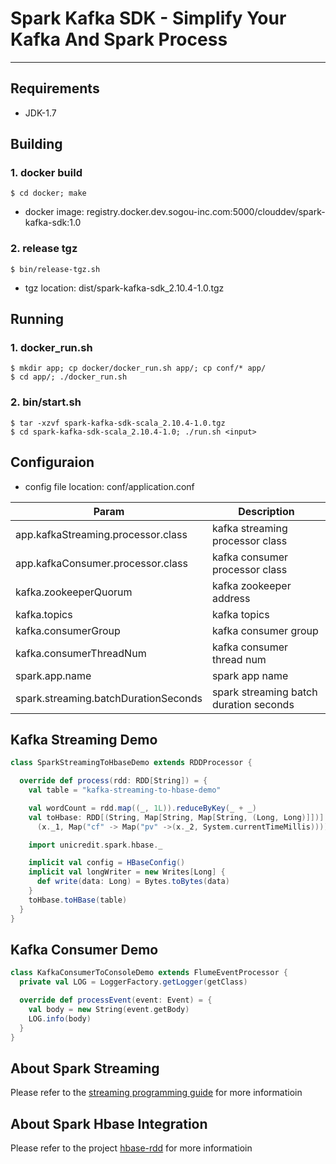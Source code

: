 # Spark Kafka SDK - Simplify Your Kafka And Spark Process

---


## Requirements

* JDK-1.7

## Building


### 1. docker build

```
$ cd docker; make
```

* docker image: registry.docker.dev.sogou-inc.com:5000/clouddev/spark-kafka-sdk:1.0

### 2. release tgz

```
$ bin/release-tgz.sh
```

* tgz location: dist/spark-kafka-sdk_2.10.4-1.0.tgz


## Running

### 1. docker_run.sh

```
$ mkdir app; cp docker/docker_run.sh app/; cp conf/* app/
$ cd app/; ./docker_run.sh
```

### 2. bin/start.sh

```
$ tar -xzvf spark-kafka-sdk-scala_2.10.4-1.0.tgz
$ cd spark-kafka-sdk-scala_2.10.4-1.0; ./run.sh <input>
```

## Configuraion

* config file location: conf/application.conf

| Param | Description |
| ------------ | ----------- |
| app.kafkaStreaming.processor.class | kafka streaming processor class |
| app.kafkaConsumer.processor.class | kafka consumer processor class |
| kafka.zookeeperQuorum | kafka zookeeper address |
| kafka.topics | kafka topics |
| kafka.consumerGroup | kafka consumer group |
| kafka.consumerThreadNum | kafka consumer thread num |
| spark.app.name | spark app name |
| spark.streaming.batchDurationSeconds | spark streaming batch duration seconds |


## Kafka Streaming Demo

```scala
class SparkStreamingToHbaseDemo extends RDDProcessor {

  override def process(rdd: RDD[String]) = {
    val table = "kafka-streaming-to-hbase-demo"

    val wordCount = rdd.map((_, 1L)).reduceByKey(_ + _)
    val toHbase: RDD[(String, Map[String, Map[String, (Long, Long)]])] = wordCount.map(x =>
      (x._1, Map("cf" -> Map("pv" ->(x._2, System.currentTimeMillis)))))

    import unicredit.spark.hbase._

    implicit val config = HBaseConfig()
    implicit val longWriter = new Writes[Long] {
      def write(data: Long) = Bytes.toBytes(data)
    }
    toHbase.toHBase(table)
  }
}
```

## Kafka Consumer Demo

```scala
class KafkaConsumerToConsoleDemo extends FlumeEventProcessor {
  private val LOG = LoggerFactory.getLogger(getClass)

  override def processEvent(event: Event) = {
    val body = new String(event.getBody)
    LOG.info(body)
  }
}
```

## About Spark Streaming

Please refer to the [streaming programming guide](http://spark.apache.org/docs/latest/streaming-programming-guide.html) for more informatioin

## About Spark Hbase Integration

Please refer to the project [hbase-rdd](http://gitlab.dev.sogou-inc.com/sogou-spark/hbase-rdd) for more informatioin